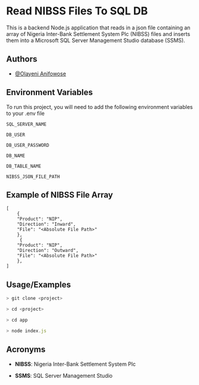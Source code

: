 
# Read NIBSS Files To SQL DB

This is a backend Node.js application that reads in a json file containing an array of Nigeria Inter-Bank Settlement System Plc (NIBSS) files and inserts them into a Microsoft SQL Server Management Studio database (SSMS).
## Authors

- [@Olayeni Anifowose](https://github.com/olayeni45)


## Environment Variables

To run this project, you will need to add the following environment variables to your .env file

`SQL_SERVER_NAME`

`DB_USER`

`DB_USER_PASSWORD`

`DB_NAME`

`DB_TABLE_NAME`

`NIBSS_JSON_FILE_PATH`



## Example of NIBSS File Array
```
[
    {
    "Product": "NIP",
    "Direction": "Inward",
    "File": "<Absolute File Path>"
    },
     {
    "Product": "NIP",
    "Direction": "Outward",
    "File": "<Absolute File Path>"
    },
]
```
## Usage/Examples

```javascript
> git clone <project>

> cd <project>

> cd app

> node index.js
```


## Acronyms

* **NIBSS**: Nigeria Inter-Bank Settlement System Plc

* **SSMS**: SQL Server Management Studio
